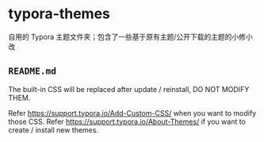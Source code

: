 # typora-themes

自用的 Typora 主题文件夹；包含了一些基于原有主题/公开下载的主题的小修小改

## `README.md`

The built-in CSS will be replaced after update / reinstall, DO NOT MODIFY THEM.

Refer https://support.typora.io/Add-Custom-CSS/ when you want to modify those CSS.
Refer https://support.typora.io/About-Themes/ if you want to create / install new themes. 
